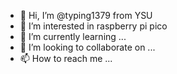 - 👋 Hi, I’m @typing1379 from YSU
- 👀 I’m interested in raspberry pi pico
- 🌱 I’m currently learning ...
- 💞️ I’m looking to collaborate on ...
- 📫 How to reach me ...

<!---
typing1379/typing1379 is a ✨ special ✨ repository because its `README.md` (this file) appears on your GitHub profile.
You can click the Preview link to take a look at your changes.
--->
